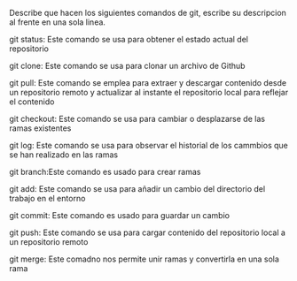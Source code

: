 Describe que hacen los siguientes comandos de git, escribe su descripcion al frente en una sola linea.

git status: Este comando se usa para obtener el estado actual del repositorio

git clone: Este comando se usa para clonar un archivo de Github

git pull: Este comando se emplea para extraer y descargar contenido desde un repositorio remoto y actualizar al instante el repositorio local para reflejar el contenido

git checkout: Este comando se usa para cambiar o desplazarse de las ramas existentes 

git log: Este comando se usa para observar el historial de los cammbios que se han realizado en las ramas 

git branch:Este comando es usado para crear ramas

git add: Este comando se usa para añadir un cambio del directorio del trabajo en el entorno

git commit: Este comando es usado para guardar un cambio

git push: Este comando se usa para cargar contenido del repositorio local a un repositorio remoto

git merge: Este comadno nos permite unir ramas y convertirla en una sola rama
